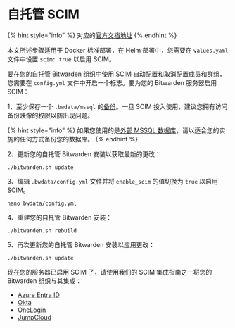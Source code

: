 # 自托管 SCIM

{% hint style="info" %}
对应的[官方文档地址](https://bitwarden.com/help/self-hosting-scim/)
{% endhint %}

本文所述步骤适用于 Docker 标准部署，在 Helm 部署中，您需要在 `values.yaml` 文件中设置 `scim: true` 以启用 SCIM。

要在您的自托管 Bitwarden 组织中使用 [SCIM](../../../scim/about-scim.md) 自动配置和取消配置成员和群组，您需要在 `config.yml` 文件中开启一个标志。要为您的 Bitwarden 服务器启用 SCIM：

1、至少保存一个 `.bwdata/mssql` 的[备份](../../backup-server-data.md)。一旦 SCIM 投入使用，建议您拥有访问备份映像的权限以防出现问题。

{% hint style="info" %}
如果您使用的是[外部 MSSQL 数据库](../configuration-options/connect-to-an-external-mssql-database.md)，请以适合您的实施的任何方式备份您的数据库。
{% endhint %}

2、更新您的自托管 Bitwarden 安装以获取最新的更改：

```
./bitwarden.sh update
```

3、编辑 `.bwdata/config.yml` 文件并将 `enable_scim` 的值切换为 `true` 以启用 SCIM。

```
nano bwdata/config.yml
```

4、重建您的自托管 Bitwarden 安装：

```
./bitwarden.sh rebuild
```

5、再次更新您的自托管 Bitwarden 安装以应用更改：

```
./bitwarden.sh update
```

现在您的服务器已启用 SCIM 了，请使用我们的 SCIM 集成指南之一将您的 Bitwarden 组织与其集成：

* [Azure Entra ID](../../../scim/azure-ad-scim-integration.md)
* [Okta](../../../scim/okta-scim-integration.md)
* [OneLogin](../../../scim/onelogin-scim-integration.md)
* [JumpCloud](../../../scim/jumpcloud-scim-integration.md)
